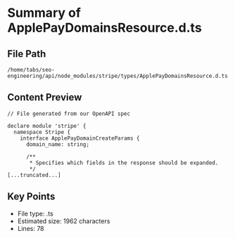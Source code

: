 # Summary of ApplePayDomainsResource.d.ts
  
## File Path
`/home/tabs/seo-engineering/api/node_modules/stripe/types/ApplePayDomainsResource.d.ts`

## Content Preview
```
// File generated from our OpenAPI spec

declare module 'stripe' {
  namespace Stripe {
    interface ApplePayDomainCreateParams {
      domain_name: string;

      /**
       * Specifies which fields in the response should be expanded.
       */
[...truncated...]
```

## Key Points
- File type: .ts
- Estimated size: 1962 characters
- Lines: 78

